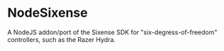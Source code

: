 NodeSixense
===========

A NodeJS addon/port of the Sixense SDK for "six-degress-of-freedom" controllers, such as the Razer Hydra.

